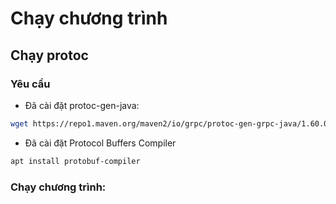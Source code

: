 # Chạy chương trình
## Chạy protoc 
### Yêu cầu
- Đã cài đặt protoc-gen-java: 
``` bash
wget https://repo1.maven.org/maven2/io/grpc/protoc-gen-grpc-java/1.60.0/protoc-gen-grpc-java-1.60.0-linux-x86_64.exe -O protoc-gen-grpc-java
```
- Đã cài đặt Protocol Buffers Compiler
```bash
apt install protobuf-compiler
```
### Chạy chương trình:
